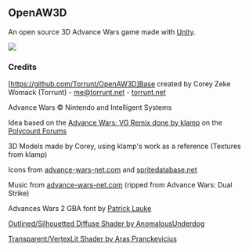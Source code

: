 ## OpenAW3D

An open source 3D Advance Wars game made with [Unity](http://unity3d.com/).

![](http://i.imgur.com/xqMIZAY.png)

### Credits
[https://github.com/Torrunt/OpenAW3D]Base created by Corey Zeke Womack (Torrunt) - [me@torrunt.net](mailto:me@torrunt.net) - [torrunt.net](http://torrunt.net)

Advance Wars © Nintendo and Intelligent Systems

Idea based on the [Advance Wars: VG Remix done by klamp](http://klampinprogress.blogspot.com.au/2013/08/the-hulking-twist-offsets-desire.html) on the [Polycount Forums](http://www.polycount.com/forum/showthread.php?t=123579)

3D Models made by Corey, using klamp's work as a reference (Textures from klamp)

Icons from [advance-wars-net.com](http://advance-wars-net.com/) and [spritedatabase.net](http://spritedatabase.net/)

Music from [advance-wars-net.com](http://advance-wars-net.com/) (ripped from Advance Wars: Dual Strike)

Advances Wars 2 GBA font by [Patrick Lauke](http://fontstruct.com/fontstructions/show/718457)


[Outlined/Silhouetted Diffuse Shader by AnomalousUnderdog](http://wiki.unity3d.com/index.php/Silhouette-Outlined_Diffuse)

[Transparent/VertexLit Shader by Aras Pranckevicius](http://wiki.unity3d.com/index.php?title=AlphaVertexLitZ)
